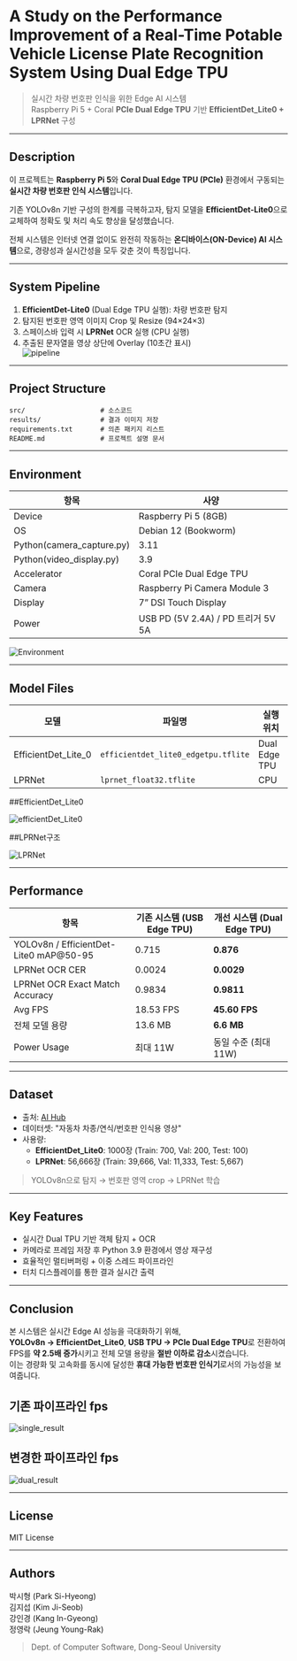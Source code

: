 # A Study on the Performance Improvement of a Real-Time Potable Vehicle License Plate Recognition System Using Dual Edge TPU

> 실시간 차량 번호판 인식을 위한 Edge AI 시스템  
> Raspberry Pi 5 + Coral **PCIe Dual Edge TPU** 기반 **EfficientDet_Lite0 + LPRNet** 구성

---

##  Description

이 프로젝트는 **Raspberry Pi 5**와 **Coral Dual Edge TPU (PCIe)** 환경에서 구동되는 **실시간 차량 번호판 인식 시스템**입니다.

기존 YOLOv8n 기반 구성의 한계를 극복하고자, 탐지 모델을 **EfficientDet-Lite0**으로 교체하여 정확도 및 처리 속도 향상을 달성했습니다.

전체 시스템은 인터넷 연결 없이도 완전히 작동하는 **온디바이스(ON-Device) AI 시스템**으로, 경량성과 실시간성을 모두 갖춘 것이 특징입니다.

---

##  System Pipeline

1. **EfficientDet-Lite0** (Dual Edge TPU 실행): 차량 번호판 탐지  
2. 탐지된 번호판 영역 이미지 Crop 및 Resize (94×24×3)  
3. 스페이스바 입력 시 **LPRNet** OCR 실행 (CPU 실행)  
4. 추출된 문자열을 영상 상단에 Overlay (10초간 표시)  
![pipeline](./results/pipeline.png)

---

##  Project Structure

```
src/                   # 소스코드
results/               # 결과 이미지 저장
requirements.txt       # 의존 패키지 리스트
README.md              # 프로젝트 설명 문서
```

---

##  Environment

| 항목          | 사양 |
|---------------|------|
| Device        | Raspberry Pi 5 (8GB) |
| OS            | Debian 12 (Bookworm) |
| Python(camera_capture.py)        | 3.11 |
| Python(video_display.py)        | 3.9 |
| Accelerator   | Coral PCIe Dual Edge TPU |
| Camera        | Raspberry Pi Camera Module 3 |
| Display       | 7” DSI Touch Display |
| Power         | USB PD (5V 2.4A) / PD 트리거 5V 5A |

![Environment](./results/result.png)

---

##  Model Files

| 모델         | 파일명                              | 실행 위치  |
|--------------|--------------------------------------|-------------|
| EfficientDet_Lite_0 | `efficientdet_lite0_edgetpu.tflite` | Dual Edge TPU |
| LPRNet       | `lprnet_float32.tflite`             | CPU         |

##EfficientDet_Lite0

![efficientDet_Lite0](./results/efficientDet_Lite0.png)

##LPRNet구조

![LPRNet](./results/LPRNet.png)

---

##  Performance

| 항목                | 기존 시스템 (USB Edge TPU) | 개선 시스템 (Dual Edge TPU) |
|---------------------|-----------------------------|-------------------------------|
| YOLOv8n / EfficientDet-Lite0 mAP@50-95 | 0.715 | **0.876** |
| LPRNet OCR CER |  0.0024 | **0.0029** |
| LPRNet OCR Exact Match Accuracy |  0.9834 | **0.9811** |
| Avg FPS       | 18.53 FPS | **45.60 FPS** |
| 전체 모델 용량 | 13.6 MB | **6.6 MB** |
| Power Usage | 최대 11W | 동일 수준 (최대 11W) |



---

##  Dataset

- 출처: [AI Hub](https://aihub.or.kr)  
- 데이터셋: "자동차 차종/연식/번호판 인식용 영상"  
- 사용량:  
  - **EfficientDet_Lite0**: 1000장 (Train: 700, Val: 200, Test: 100)  
  - **LPRNet**: 56,666장 (Train: 39,666, Val: 11,333, Test: 5,667)  

> YOLOv8n으로 탐지 → 번호판 영역 crop → LPRNet 학습

---

##  Key Features

- 실시간 Dual TPU 기반 객체 탐지 + OCR
- 카메라로 프레임 저장 후 Python 3.9 환경에서 영상 재구성
- 효율적인 멀티버퍼링 + 이중 스레드 파이프라인
- 터치 디스플레이를 통한 결과 실시간 출력

---

##  Conclusion

본 시스템은 실시간 Edge AI 성능을 극대화하기 위해,  
**YOLOv8n → EfficientDet_Lite0**, **USB TPU → PCIe Dual Edge TPU**로 전환하여  
FPS를 **약 2.5배 증가**시키고 전체 모델 용량을 **절반 이하로 감소**시켰습니다.  
이는 경량화 및 고속화를 동시에 달성한 **휴대 가능한 번호판 인식기**로서의 가능성을 보여줍니다.

## 기존 파이프라인 fps

![single_result](./results/single_result.png)

## 변경한 파이프라인 fps

![dual_result](./results/dual_result.png)

---

##  License

MIT License  

---

##  Authors

박시형 (Park Si-Hyeong)  
김지섭 (Kim Ji-Seob)  
강인경 (Kang In-Gyeong)  
정영락 (Jeung Young-Rak)  
> Dept. of Computer Software, Dong-Seoul University
